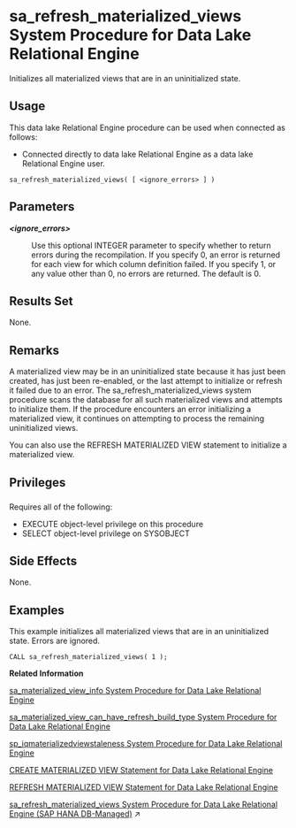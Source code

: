 <!-- loio8176eeb16ce21014bfc7bbd9e39afbab -->

# sa\_refresh\_materialized\_views System Procedure for Data Lake Relational Engine

Initializes all materialized views that are in an uninitialized state.



<a name="loio8176eeb16ce21014bfc7bbd9e39afbab__section_p4t_vqn_14b"/>

## Usage

This data lake Relational Engine procedure can be used when connected as follows:

-   Connected directly to data lake Relational Engine as a data lake Relational Engine user.



```
sa_refresh_materialized_views( [ <ignore_errors> ] )
```



<a name="loio8176eeb16ce21014bfc7bbd9e39afbab__sa_refresh_matviews_parm1"/>

## Parameters


<dl>
<dt><b>

*<ignore\_errors\>* 

</b></dt>
<dd>

Use this optional INTEGER parameter to specify whether to return errors during the recompilation. If you specify 0, an error is returned for each view for which column definition failed. If you specify 1, or any value other than 0, no errors are returned. The default is 0.



</dd>
</dl>



<a name="loio8176eeb16ce21014bfc7bbd9e39afbab__sa_refresh_matviews_results1"/>

## Results Set

None.



<a name="loio8176eeb16ce21014bfc7bbd9e39afbab__sa_refresh_matviews_remarks1"/>

## Remarks

A materialized view may be in an uninitialized state because it has just been created, has just been re-enabled, or the last attempt to initialize or refresh it failed due to an error. The sa\_refresh\_materialized\_views system procedure scans the database for all such materialized views and attempts to initialize them. If the procedure encounters an error initializing a materialized view, it continues on attempting to process the remaining uninitialized views.

You can also use the REFRESH MATERIALIZED VIEW statement to initialize a materialized view.



<a name="loio8176eeb16ce21014bfc7bbd9e39afbab__sa_refresh_matviews_priv1"/>

## Privileges



### 

Requires all of the following:

-   EXECUTE object-level privilege on this procedure
-   SELECT object-level privilege on SYSOBJECT



<a name="loio8176eeb16ce21014bfc7bbd9e39afbab__sa_refresh_matviews_sideeffects1"/>

## Side Effects

None.



<a name="loio8176eeb16ce21014bfc7bbd9e39afbab__sa_refresh_matviews_examples1"/>

## Examples

This example initializes all materialized views that are in an uninitialized state. Errors are ignored.

```
CALL sa_refresh_materialized_views( 1 );
```

**Related Information**  


[sa\_materialized\_view\_info System Procedure for Data Lake Relational Engine](sa-materialized-view-info-system-procedure-for-data-lake-relational-engine-81765cf.md "Returns information about the specified materialized views.")

[sa\_materialized\_view\_can\_have\_refresh\_build\_type System Procedure for Data Lake Relational Engine](sa-materialized-view-can-have-refresh-build-type-system-procedure-for-data-lake-relationa-7d2d2da.md "Checks whether the materialized view supports the specified refresh and build type properties.")

[sp\_iqmaterializedviewstaleness System Procedure for Data Lake Relational Engine](sp-iqmaterializedviewstaleness-system-procedure-for-data-lake-relational-engine-a762f3b.md "Displays staleness information about the visible version of a materialized view.")

[CREATE MATERIALIZED VIEW Statement for Data Lake Relational Engine](../080-sql-statements/create-materialized-view-statement-for-data-lake-relational-engine-d5c757e.md "Creates a materialized view.")

[REFRESH MATERIALIZED VIEW Statement for Data Lake Relational Engine](../080-sql-statements/refresh-materialized-view-statement-for-data-lake-relational-engine-faab95d.md "Initializes or refreshes the data in a materialized view by executing its query definition.")

[sa_refresh_materialized_views System Procedure for Data Lake Relational Engine (SAP HANA DB-Managed)](https://help.sap.com/viewer/a898e08b84f21015969fa437e89860c8/2024_3_QRC/en-US/3b20ca4caa7e4ecb9000e15b95d23644.html "Initializes all materialized views that are in an uninitialized state.") :arrow_upper_right:

